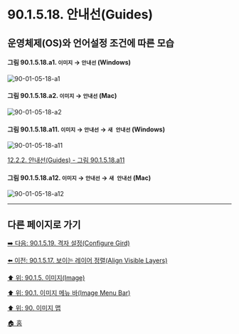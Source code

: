 # 90.1.5.18. 안내선(Guides)
## 운영체제(OS)와 언어설정 조건에 따른 모습

<a id="90-01-05-18-a1"></a>

#### 그림 90.1.5.18.a1. `이미지` → `안내선` (Windows)
![90-01-05-18-a1](https://github.com/wonder13662/gimp/assets/15767104/aa99210c-fbbf-443e-98d9-ef0a50fbbd2d)

<a id="90-01-05-18-a2"></a>

#### 그림 90.1.5.18.a2. `이미지` → `안내선` (Mac)
![90-01-05-18-a2](https://github.com/wonder13662/gimp/assets/15767104/5ae887ec-34c8-4dd3-b70e-a6b597bad65e)

<a id="90-01-05-18-a11"></a>

#### 그림 90.1.5.18.a11. `이미지` → `안내선` → `새 안내선` (Windows)
![90-01-05-18-a11](https://github.com/wonder13662/gimp/assets/15767104/93a3f210-e5bf-4529-8b85-cfee3ca47092)

[12.2.2. 안내선(Guides) - 그림 90.1.5.18.a11](./12-02-02-guides.md#90-01-05-18-a11)

<a id="90-01-05-18-a12"></a>

#### 그림 90.1.5.18.a12. `이미지` → `안내선` → `새 안내선` (Mac)
![90-01-05-18-a12](https://github.com/wonder13662/gimp/assets/15767104/8c0f97ec-6c28-41e1-8840-6b9dee832bf3)

***

## 다른 페이지로 가기

[➡️ 다음: 90.1.5.19. 격자 설정(Configure Gird)](./90-01-05-19-configure_grid.md)

[⬅️ 이전: 90.1.5.17. 보이는 레이어 정렬(Align Visible Layers)](./90-01-05-17-align_visible_layers.md)

[⬆️ 위: 90.1.5. 이미지(Image)](./90-01-05-00-image.md)

[⬆️ 위: 90.1. 이미지 메뉴 바(Image Menu Bar)](./90-01-00-image-menu-bar.md)

[⬆️ 위: 90. 이미지 맵](./90-00-image-map.md)

[🏠 홈](./00-home.md)